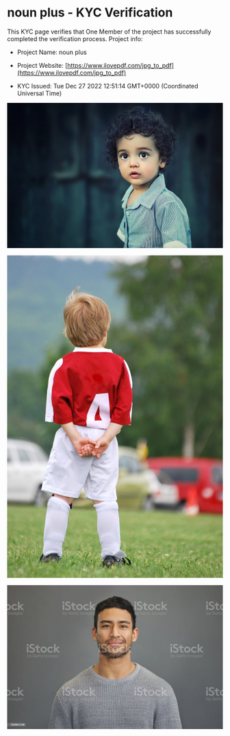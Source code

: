 # noun plus - KYC Verification
		


This KYC page verifies that One Member of the project has successfully completed the verification process. Project info:
		


- Project Name: noun plus
		

- Project Website: [https://www.ilovepdf.com/jpg_to_pdf](https://www.ilovepdf.com/jpg_to_pdf)
		

- KYC Issued: Tue Dec 27 2022 12:51:14 GMT+0000 (Coordinated Universal Time)
		


![This is an face image](./personFace.png)
		

![This is an cnic image](./cnicImage.png)
		

![This is an passport image](./passportImage.png)
	